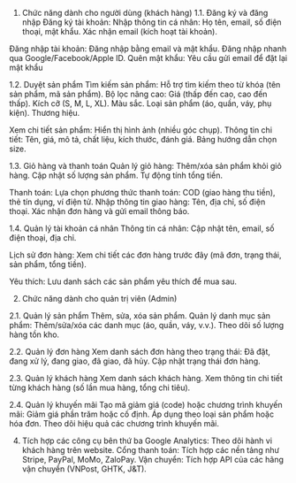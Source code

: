 1. Chức năng dành cho người dùng (khách hàng)
1.1. Đăng ký và đăng nhập
Đăng ký tài khoản:
Nhập thông tin cá nhân: Họ tên, email, số điện thoại, mật khẩu.
Xác nhận email (kích hoạt tài khoản).

Đăng nhập tài khoản:
Đăng nhập bằng email và mật khẩu.
Đăng nhập nhanh qua Google/Facebook/Apple ID.
Quên mật khẩu:
Yêu cầu gửi email để đặt lại mật khẩu

1.2. Duyệt sản phẩm
Tìm kiếm sản phẩm:
Hỗ trợ tìm kiếm theo từ khóa (tên sản phẩm, mã sản phẩm).
Bộ lọc nâng cao:
Giá (thấp đến cao, cao đến thấp).
Kích cỡ (S, M, L, XL).
Màu sắc.
Loại sản phẩm (áo, quần, váy, phụ kiện).
Thương hiệu.

Xem chi tiết sản phẩm:
Hiển thị hình ảnh (nhiều góc chụp).
Thông tin chi tiết: Tên, giá, mô tả, chất liệu, kích thước, đánh giá.
Bảng hướng dẫn chọn size.

1.3. Giỏ hàng và thanh toán
Quản lý giỏ hàng:
Thêm/xóa sản phẩm khỏi giỏ hàng.
Cập nhật số lượng sản phẩm.
Tự động tính tổng tiền.

Thanh toán:
Lựa chọn phương thức thanh toán: COD (giao hàng thu tiền), thẻ tín dụng, ví điện tử.
Nhập thông tin giao hàng: Tên, địa chỉ, số điện thoại.
Xác nhận đơn hàng và gửi email thông báo.

1.4. Quản lý tài khoản cá nhân
Thông tin cá nhân:
Cập nhật tên, email, số điện thoại, địa chỉ.

Lịch sử đơn hàng:
Xem chi tiết các đơn hàng trước đây (mã đơn, trạng thái, sản phẩm, tổng tiền).

Yêu thích:
Lưu danh sách các sản phẩm yêu thích để mua sau.

2. Chức năng dành cho quản trị viên (Admin)

2.1. Quản lý sản phẩm
Thêm, sửa, xóa sản phẩm.
Quản lý danh mục sản phẩm: Thêm/sửa/xóa các danh mục (áo, quần, váy, v.v.).
Theo dõi số lượng hàng tồn kho.

2.2. Quản lý đơn hàng
Xem danh sách đơn hàng theo trạng thái:
Đã đặt, đang xử lý, đang giao, đã giao, đã hủy.
Cập nhật trạng thái đơn hàng.

2.3. Quản lý khách hàng
Xem danh sách khách hàng.
Xem thông tin chi tiết từng khách hàng (số lần mua hàng, tổng chi tiêu).

2.4. Quản lý khuyến mãi
Tạo mã giảm giá (code) hoặc chương trình khuyến mãi:
Giảm giá phần trăm hoặc cố định.
Áp dụng theo loại sản phẩm hoặc hóa đơn.
Theo dõi hiệu quả các chương trình khuyến mãi.


4. Tích hợp các công cụ bên thứ ba
Google Analytics: Theo dõi hành vi khách hàng trên website.
Cổng thanh toán: Tích hợp các nền tảng như Stripe, PayPal, MoMo, ZaloPay.
Vận chuyển: Tích hợp API của các hãng vận chuyển (VNPost, GHTK, J&T).